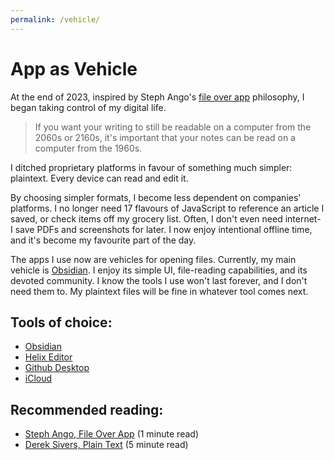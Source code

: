 ```yaml
---
permalink: /vehicle/
---
```

# App as Vehicle
At the end of 2023, inspired by Steph Ango's [file over app](https://stephango.com/file-over-app) philosophy, I began taking control of my digital life.

> If you want your writing to still be readable on a computer from the 2060s or 2160s, it's important that your notes can be read on a computer from the 1960s.

I ditched proprietary platforms in favour of something much simpler: plaintext. Every device can read and edit it.

By choosing simpler formats, I become less dependent on companies' platforms. I no longer need 17 flavours of JavaScript to reference an article I saved, or check items off my grocery list. Often, I don't even need internet- I save PDFs and screenshots for later. I now enjoy intentional offline time, and it's become my favourite part of the day.

The apps I use now are vehicles for opening files. Currently, my main vehicle is [Obsidian](https://obsidian.md). I enjoy its simple UI, file-reading capabilities, and its devoted community. I know the tools I use won't last forever, and I don't need them to. My plaintext files will be fine in whatever tool comes next.

## Tools of choice:
- [Obsidian](https://obsidian.md)
- [Helix Editor](https://helix-editor.com)
- [Github Desktop](https://desktop.github.com)
- [iCloud](https://www.icloud.com)

## Recommended reading:
- [Steph Ango, File Over App](https://stephango.com/file-over-app) (1 minute read)
- [Derek Sivers, Plain Text](https://sive.rs/plaintext) (5 minute read)
